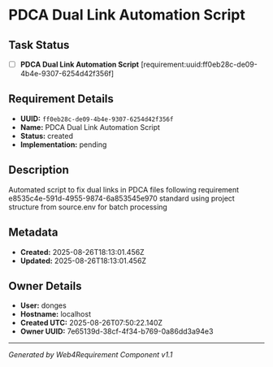 # PDCA Dual Link Automation Script

## Task Status
- [ ] **PDCA Dual Link Automation Script** [requirement:uuid:ff0eb28c-de09-4b4e-9307-6254d42f356f]

## Requirement Details

- **UUID:** `ff0eb28c-de09-4b4e-9307-6254d42f356f`
- **Name:** PDCA Dual Link Automation Script
- **Status:** created
- **Implementation:** pending

## Description

Automated script to fix dual links in PDCA files following requirement e8535c4e-591d-4955-9874-6a853545e970 standard using project structure from source.env for batch processing

## Metadata

- **Created:** 2025-08-26T18:13:01.456Z
- **Updated:** 2025-08-26T18:13:01.456Z

## Owner Details

- **User:** donges
- **Hostname:** localhost
- **Created UTC:** 2025-08-26T07:50:22.140Z
- **Owner UUID:** 7e65139d-38cf-4f34-b769-0a86dd3a94e3

---

*Generated by Web4Requirement Component v1.1*